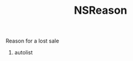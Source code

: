 ﻿---
uid: crmscript_ref_NSReason
title: NSReason
intellisense: Void.NSReason
keywords: NSReason
so.topic: reference
---

Reason for a lost sale

1. autolist 

